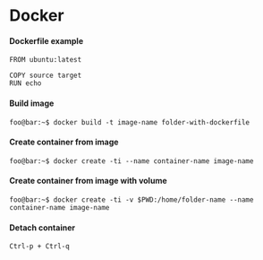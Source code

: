 # Docker

#### Dockerfile example
```docker
FROM ubuntu:latest

COPY source target
RUN echo
```

#### Build image
```console
foo@bar:~$ docker build -t image-name folder-with-dockerfile
```

#### Create container from image
```console
foo@bar:~$ docker create -ti --name container-name image-name
```

#### Create container from image with volume
```console
foo@bar:~$ docker create -ti -v $PWD:/home/folder-name --name container-name image-name
```

#### Detach container
```
Ctrl-p + Ctrl-q
```